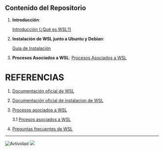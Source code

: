 ## Contenido del Repositorio

1. **Introducción**:


    [Introducción (¿Qué es WSL?)](introduccion.md)

2. **Instalación de WSL junto a Ubuntu y Debian**:

    [Guía de Instalación](instalacion.md)

3. **Procesos Asociados a WSL**:
[Procesos Asociados a WSL](procesos.md)

# REFERENCIAS

1. [Documentación oficial de WSL](https://docs.microsoft.com/en-us/windows/wsl/)
2. [Documentación oficial de instalacion de WSL](https://learn.microsoft.com/es-es/windows/wsl/install/)
3. [Procesos asociados a WSL](https://answers.microsoft.com/es-es/windows/forum/all/vmemm-consume-mas-ram-en-windows-11-que-en-windows/26172fd2-935d-4a31-9095-aef2c6b74365)

   3.1 [Prcesos asociados a WSL](https://www.spyshelter.com/exe/microsoft-corp-wslhost-exe/)

4. [Preguntas frecuentes de WSL](https://learn.microsoft.com/es-es/windows/wsl/faq)

---

![Avtividad](https://img.shields.io/badge/Actividad-WSL-blue)
![](https://img.shields.io/badge/Jesús-blue?style=social)
